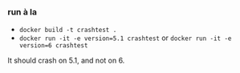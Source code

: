 ### run à la
- `docker build -t crashtest .`
- `docker run -it -e version=5.1 crashtest` or `docker run -it -e version=6 crashtest`

It should crash on 5.1, and not on 6.
